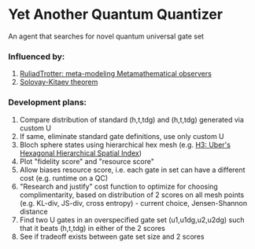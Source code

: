 # Yet Another Quantum Quantizer

An agent that searches for novel quantum universal gate set

### Influenced by:
1. [RuliadTrotter: meta-modeling Metamathematical observers](https://community.wolfram.com/groups/-/m/t/2575951)
2. [Solovay-Kitaev theorem](https://en.wikipedia.org/wiki/Solovay%E2%80%93Kitaev_theorem)

### Development plans:
1. Compare distribution of standard (h,t,tdg) and (h,t,tdg) generated via custom U
2. If same, eliminate standard gate definitions, use only custom U
3. Bloch sphere states using hierarchical hex mesh (e.g. [H3: Uber's Hexagonal Hierarchical Spatial Index](https://github.com/uber/h3))
4. Plot "fidelity score" and "resource score"
5. Allow biases resource score, i.e. each gate in set can have a different cost (e.g. runtime on a QC)
6. "Research and justify" cost function to optimize for choosing complimentarity, based on distribution of 2 scores on all mesh points (e.g. KL-div, JS-div, cross entropy) - current choice, Jensen-Shannon distance
7. Find two U gates in an overspecified gate set (u1,u1dg,u2,u2dg) such that it beats (h,t,tdg) in either of the 2 scores
8. See if tradeoff exists between gate set size and 2 scores
